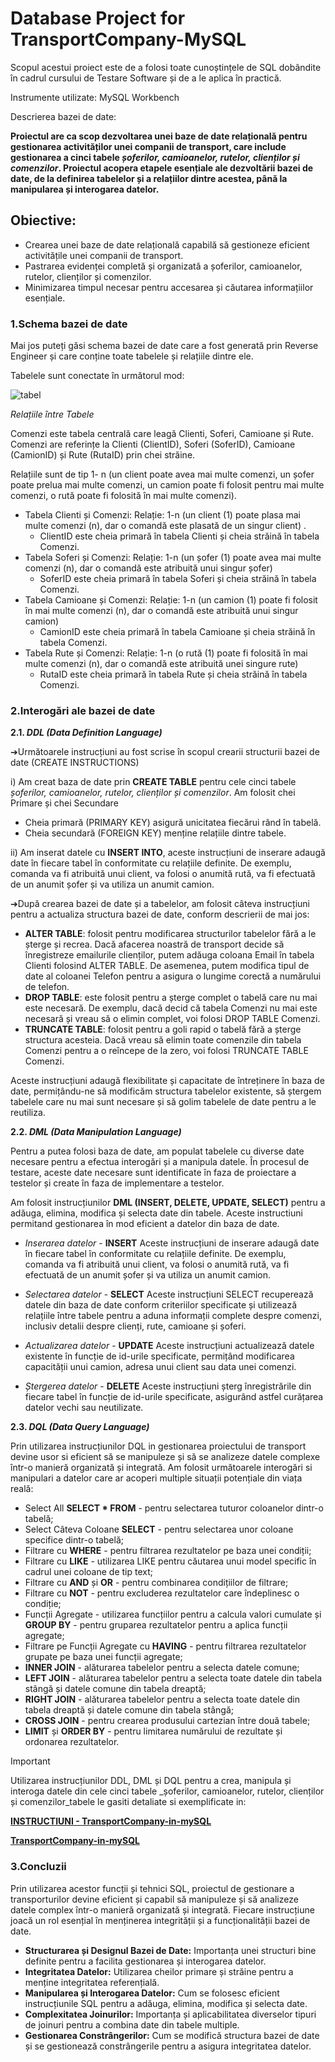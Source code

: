  # **Database Project for  TransportCompany-MySQL**
 
Scopul acestui proiect este de a folosi toate cunoștințele de SQL dobândite în cadrul cursului de Testare Software și de a le aplica în practică.

Instrumente utilizate: MySQL Workbench

Descrierea bazei de date: 

**Proiectul are ca scop dezvoltarea unei baze de date relațională pentru gestionarea activităților unei companii de transport, care include gestionarea a cinci tabele _șoferilor, camioanelor, rutelor, clienților și comenzilor_. Proiectul acopera etapele esențiale ale dezvoltării bazei de date, de la definirea tabelelor și a relațiilor dintre acestea, până la manipularea și interogarea datelor.** 

## Obiective:

- Crearea unei baze de date relațională capabilă să gestioneze eficient activitățile unei companii de transport.
- Pastrarea evidenței completă și organizată a șoferilor, camioanelor, rutelor, clienților și comenzilor.
- Minimizarea timpul necesar pentru accesarea și căutarea informațiilor esențiale.

### 1.Schema bazei de date

Mai jos puteți găsi schema bazei de date care a fost generată prin Reverse Engineer și care conține toate tabelele și relațiile dintre ele.

Tabelele sunt conectate în următorul mod:

![tabel](https://github.com/user-attachments/assets/972fb765-9bbd-45dc-aafc-951d8522304e)

*Relațiile între Tabele*

Comenzi este tabela centrală care leagă Clienti, Soferi, Camioane și Rute.
Comenzi are referințe la Clienti (ClientID), Soferi (SoferID), Camioane (CamionID) și Rute (RutaID) prin chei străine.

Relațiile sunt de tip 1- n (un client poate avea mai multe comenzi, un șofer poate prelua mai multe comenzi, un camion poate fi folosit pentru mai multe comenzi, o rută poate fi folosită în mai multe comenzi).
- Tabela Clienti și Comenzi: Relație: 1-n (un client (1) poate plasa mai multe comenzi (n), dar o comandă este plasată de un singur client) .
   - ClientID este cheia primară în tabela Clienti și cheia străină în tabela Comenzi.
- Tabela Soferi și Comenzi: Relație: 1-n (un șofer (1) poate avea mai multe comenzi (n), dar o comandă este atribuită unui singur șofer)
   - SoferID este cheia primară în tabela Soferi și cheia străină în tabela Comenzi.
- Tabela Camioane și Comenzi: Relație: 1-n (un camion (1) poate fi folosit în mai multe comenzi (n), dar o comandă este atribuită unui singur
camion)
   - CamionID este cheia primară în tabela Camioane și cheia străină în tabela Comenzi.
- Tabela Rute și Comenzi: Relație: 1-n (o rută (1) poate fi folosită în mai multe comenzi (n), dar o comandă este atribuită unei singure rute)
   - RutaID este cheia primară în tabela Rute și cheia străină în tabela Comenzi.

### 2.Interogări ale bazei de date

**2.1. _DDL (Data Definition Language)_**

➔Următoarele instrucțiuni au fost scrise în scopul crearii structurii bazei de date (CREATE INSTRUCTIONS)

i) Am creat baza de date prin **CREATE TABLE** pentru cele cinci tabele _șoferilor, camioanelor, rutelor, clienților și comenzilor_.
Am folosit chei Primare și chei Secundare
- Cheia primară (PRIMARY KEY) asigură unicitatea fiecărui rând în tabelă.
- Cheia secundară (FOREIGN KEY) menține relațiile dintre tabele.
  
ii) Am inserat datele cu **INSERT INTO**, aceste instrucțiuni de inserare adaugă date în fiecare tabel în conformitate cu relațiile definite.
De exemplu, comanda va fi atribuită unui client, va folosi o anumită rută, va fi efectuată de un anumit șofer și va utiliza un anumit camion.

➔După crearea bazei de date și a tabelelor, am folosit câteva instrucțiuni pentru a actualiza structura bazei de date, conform descrierii de mai jos:
- **ALTER TABLE**: folosit pentru modificarea structurilor tabelelor fără a le șterge și recrea. Dacă afacerea noastră de transport decide să înregistreze emailurile clienților, putem adăuga coloana Email în tabela Clienti folosind ALTER TABLE. De asemenea, putem modifica tipul de date al coloanei Telefon pentru a asigura o lungime corectă a numărului de telefon.
- **DROP TABLE**: este folosit pentru a șterge complet o tabelă care nu mai este necesară. De exemplu, dacă decid că tabela Comenzi nu mai este necesară și vreau să o elimin complet, voi folosi DROP TABLE Comenzi.
- **TRUNCATE TABLE**: folosit pentru a goli rapid o tabelă fără a șterge structura acesteia. Dacă vreau să elimin toate comenzile din tabela Comenzi pentru a o reîncepe de la zero, voi folosi TRUNCATE TABLE Comenzi.
  
 Aceste instrucțiuni adaugă flexibilitate și capacitate de întreținere în baza de date, permițându-ne să modificăm structura tabelelor existente, să ștergem tabelele care nu mai sunt necesare și să golim tabelele de date pentru a le reutiliza.

**2.2. _DML (Data Manipulation Language)_**

Pentru a putea folosi baza de date, am populat tabelele cu diverse date necesare pentru a efectua interogări și a manipula datele. În procesul de testare, aceste date necesare sunt identificate în faza de proiectare a testelor și create în faza de implementare a testelor.

Am folosit instrucțiunilor **DML (INSERT, DELETE, UPDATE, SELECT)** pentru a adăuga, elimina, modifica și selecta date din tabele. Aceste instructiuni permitand gestionarea în mod eficient a datelor din baza de date.

- _Inserarea datelor_ - **INSERT**
 Aceste instrucțiuni de inserare adaugă date în fiecare tabel în conformitate cu relațiile definite. De exemplu, comanda va fi atribuită unui client, va folosi o anumită rută, va fi efectuată de un anumit șofer și va utiliza un anumit camion.

- _Selectarea datelor_ - **SELECT**
 Aceste instrucțiuni SELECT recuperează datele din baza de date conform criteriilor specificate și utilizează relațiile între tabele pentru a aduna informații complete despre comenzi, inclusiv detalii despre clienți, rute, camioane și șoferi.

- _Actualizarea datelor_ - **UPDATE**
 Aceste instrucțiuni actualizează datele existente în funcție de id-urile specificate, permițând modificarea capacității unui camion, adresa unui client sau data unei comenzi.

- _Ștergerea datelor_ - **DELETE**
 Aceste instrucțiuni șterg înregistrările din fiecare tabel în funcție de id-urile specificate, asigurând astfel curățarea datelor vechi sau neutilizate.

**2.3. _DQL (Data Query Language)_**

 Prin utilizarea instrucțiunilor DQL in gestionarea proiectului de transport devine usor si eficient să se manipuleze și să se analizeze datele complexe într-o manieră organizată și integrată. Am folosit următoarele interogări si manipulari a datelor care ar acoperi multiple situații potențiale din viața reală:
- Select All **SELECT * FROM** - pentru selectarea tuturor coloanelor dintr-o tabelă;
- Select Câteva Coloane **SELECT** - pentru selectarea unor coloane specifice dintr-o tabelă;
- Filtrare cu **WHERE** - pentru filtrarea rezultatelor pe baza unei condiții;
- Filtrare cu **LIKE** - utilizarea LIKE pentru căutarea unui model specific în cadrul unei coloane de tip text; 
- Filtrare cu **AND** și **OR** - pentru combinarea condițiilor de filtrare;
- Filtrare cu **NOT** - pentru excluderea rezultatelor care îndeplinesc o condiție;
- Funcții Agregate - utilizarea funcțiilor pentru a calcula valori cumulate și **GROUP BY** - pentru gruparea rezultatelor pentru a aplica funcții agregate;
- Filtrare pe Funcții Agregate cu **HAVING** - pentru filtrarea rezultatelor grupate pe baza unei funcții agregate;
- **INNER JOIN** - alăturarea tabelelor pentru a selecta datele comune;
- **LEFT JOIN** - alăturarea tabelelor pentru a selecta toate datele din tabela stângă și datele comune din tabela dreaptă;
- **RIGHT JOIN** - alăturarea tabelelor pentru a selecta toate datele din tabela dreaptă și datele comune din tabela stângă;
- **CROSS JOIN** - pentru crearea produsului cartezian între două tabele;
- **LIMIT** și **ORDER BY** - pentru limitarea numărului de rezultate și ordonarea rezultatelor.

>[!IMPORTANT]
>Utilizarea instrucțiunilor DDL, DML și DQL pentru a crea, manipula și interoga datele din cele cinci tabele _șoferilor, camioanelor, rutelor, clienților și comenzilor_tabele le gasiti detaliate si exemplificate in:
>
> **[INSTRUCTIUNI - TransportCompany-in-mySQL ](https://github.com/AnnaVoica/TransportCompany-MySQL/blob/main/INSTRUCTIUNI%20-%20TransportCompany-in-mySQL%20%20finala.pdf)**
>
> **[TransportCompany-in-mySQL](https://github.com/AnnaVoica/TransportCompany-MySQL/blob/main/TransportCompany-in-mySQL.sql)**
 
### 3.Concluzii
Prin utilizarea acestor funcții și tehnici SQL, proiectul de gestionare a transporturilor devine eficient și capabil să manipuleze și să analizeze datele complex într-o manieră organizată și integrată. Fiecare instrucțiune joacă un rol esențial în menținerea integrității și a funcționalității bazei de date.
- **Structurarea și Designul Bazei de Date:** Importanța unei structuri bine definite pentru a facilita gestionarea și interogarea datelor.
- **Integritatea Datelor:** Utilizarea cheilor primare și străine pentru a menține integritatea referențială.
- **Manipularea și Interogarea Datelor:** Cum se folosesc eficient instrucțiunile SQL pentru a adăuga, elimina, modifica și selecta date.
- **Complexitatea Joinurilor:** Importanța și aplicabilitatea diverselor tipuri de joinuri pentru a combina date din tabele multiple.
- **Gestionarea Constrângerilor:** Cum se modifică structura bazei de date și se gestionează constrângerile pentru a asigura integritatea datelor.
